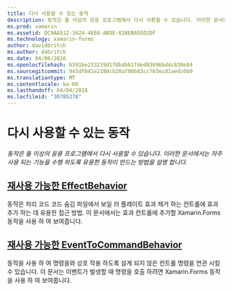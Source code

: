 ```yaml
---
title: 다시 사용할 수 있는 동작
description: 동작은 둘 이상의 응용 프로그램에서 다시 사용할 수 있습니다. 이러한 문서에서는 자주 사용 되는 기능을 수행 하도록 유용한 동작이 만드는 방법을 설명 합니다.
ms.prod: xamarin
ms.assetid: DC9AA512-3624-4EE6-AB5E-628EBA55D2DF
ms.technology: xamarin-forms
author: davidbritch
ms.author: dabritch
ms.date: 04/06/2016
ms.openlocfilehash: b391be233219d1f0b4bb1fded03696bd4c830e84
ms.sourcegitcommit: 945df041e2180cb20af08b83cc703ecd1aedc6b0
ms.translationtype: MT
ms.contentlocale: ko-KR
ms.lasthandoff: 04/04/2018
ms.locfileid: "30785278"
---
```

# <a name="reusable-behaviors"></a>다시 사용할 수 있는 동작

_동작은 둘 이상의 응용 프로그램에서 다시 사용할 수 있습니다. 이러한 문서에서는 자주 사용 되는 기능을 수행 하도록 유용한 동작이 만드는 방법을 설명 합니다._

## <a name="reusable-effectbehavioreffect-behaviormd"></a>[재사용 가능한 EffectBehavior](effect-behavior.md)

동작은 처리 코드 코드 숨김 파일에서 보일 러 플레이트 효과 제거 하는 컨트롤에 효과 추가 하는 데 유용한 접근 방법. 이 문서에서는 효과 컨트롤에 추가할 Xamarin.Forms 동작을 사용 하 여 보여줍니다.

## <a name="reusable-eventtocommandbehaviorevent-to-command-behaviormd"></a>[재사용 가능한 EventToCommandBehavior](event-to-command-behavior.md)

동작을 사용 하 여 명령을와 상호 작용 하도록 설계 되지 않은 컨트롤 명령을 연관 시킬 수 있습니다. 이 문서는 이벤트가 발생할 때 명령을 호출 하려면 Xamarin.Forms 동작을 사용 하 여 보여줍니다.

